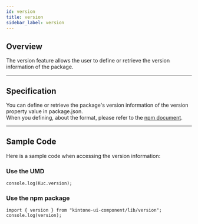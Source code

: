 ```yaml
---
id: version
title: version
sidebar_label: version
---
```


## Overview

The version feature allows the user to define or retrieve the version information of the package.

---
## Specification

You can define or retrieve the package's version information of the version property value in package.json.<br>
When you defining, about the format, please refer to the [npm document](https://docs.npmjs.com/cli/v7/configuring-npm/package-json#version).

---
## Sample Code
Here is a sample code when accessing the version information:

### Use the UMD

```javescript
console.log(Kuc.version);
```

### Use the npm package

```javescript
import { version } from "kintone-ui-component/lib/version";
console.log(version);
```
